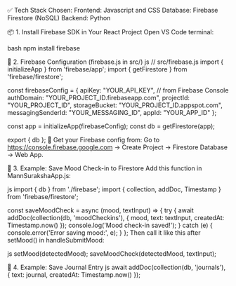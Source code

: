 ✅ Tech Stack Chosen:
Frontend: Javascript and CSS
Database: Firebase Firestore (NoSQL)
Backend: Python

📦 1. Install Firebase SDK in Your React Project
Open VS Code terminal:

bash
npm install firebase

📁 2. Firebase Configuration (firebase.js in src/)
js
// src/firebase.js
import { initializeApp } from 'firebase/app';
import { getFirestore } from 'firebase/firestore';

const firebaseConfig = {
  apiKey: "YOUR_API_KEY", // from Firebase Console
  authDomain: "YOUR_PROJECT_ID.firebaseapp.com",
  projectId: "YOUR_PROJECT_ID",
  storageBucket: "YOUR_PROJECT_ID.appspot.com",
  messagingSenderId: "YOUR_MESSAGING_ID",
  appId: "YOUR_APP_ID"
};

const app = initializeApp(firebaseConfig);
const db = getFirestore(app);

export { db };
🔐 Get your Firebase config from:
Go to https://console.firebase.google.com → Create Project → Firestore Database → Web App.

🧠 3. Example: Save Mood Check-in to Firestore
Add this function in MannSurakshaApp.js:

js
import { db } from './firebase';
import { collection, addDoc, Timestamp } from 'firebase/firestore';

const saveMoodCheck = async (mood, textInput) => {
  try {
    await addDoc(collection(db, 'moodCheckins'), {
      mood,
      text: textInput,
      createdAt: Timestamp.now()
    });
    console.log('Mood check-in saved!');
  } catch (e) {
    console.error('Error saving mood:', e);
  }
};
Then call it like this after setMood() in handleSubmitMood:

js
setMood(detectedMood);
saveMoodCheck(detectedMood, textInput);

📓 4. Example: Save Journal Entry
js
await addDoc(collection(db, 'journals'), {
  text: journal,
  createdAt: Timestamp.now()
});
